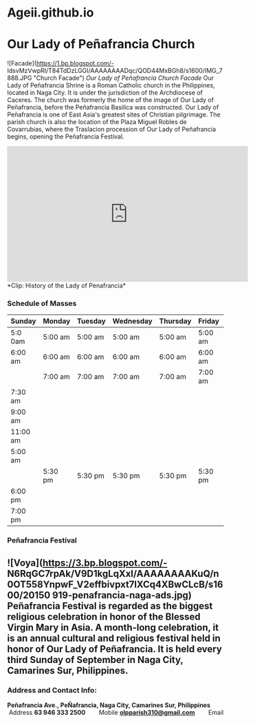 # Ageii.github.io
# Our Lady of Peñafrancia Church
![Facade](https://1.bp.blogspot.com/-
IdsvMzVwpRI/T84TdDzLGGI/AAAAAAAADqc/QOD44MxBGh8/s1600/IMG_7888.JPG "Church Facade")
*Our Lady of Peñafrancia Church Facade*
Our Lady of Peñafrancia Shrine is a Roman Catholic church in the Philippines, located in Naga City. It is
under the jurisdiction of the Archdiocese of Caceres. The church was formerly the home of the image of
Our Lady of Peñafrancia, before the Peñafrancia Basilica was constructed. Our Lady of Peñafrancia is one
of East Asia's greatest sites of Christian pilgrimage.
The parish church is also the location of the Plaza Miguel Robles de Covarrubias, where the Traslacion
procession of Our Lady of Peñafrancia begins, opening the Peñafrancia Festival.
<iframe width="560" height="315" src="https://www.youtube.com/embed/2vcnN4rPsM4?si=KIhOkItmcZMQt8o" title="YouTube video player" frameborder="0" allow="accelerometer; autoplay; clipboardwrite; encrypted-media; gyroscope; picture-in-picture; web-share" allowfullscreen></iframe>
*Clip: History of the Lady of Penafrancia*

### Schedule of Masses

| Sunday | Monday | Tuesday | Wednesday | Thursday | Friday | Saturday |
|--------|--------|---------|-----------|----------|--------|----------|
| 5:0 0am | 5:00 am | 5:00 am | 5:00 am | 5:00 am | 5:00 am | 5:00 am |
| 6:00 am | 6:00 am | 6:00 am | 6:00 am | 6:00 am | 6:00 am | 6:00 am |
| | 7:00 am | 7:00 am | 7:00 am | 7:00 am | 7:00 am | 7:00 am |
| 7:30 am | | | | | | |
| 9:00 am | | | | | | |
| 11:00 am | | | | | | |
| 5:00 am | | | | | | |
| | 5:30 pm | 5:30 pm | 5:30 pm | 5:30 pm | 5:30 pm | 5:30 pm |
| 6:00 pm | | | | | | |
| 7:00 pm | | | | | | |


### Peñafrancia Festival
![Voya](https://3.bp.blogspot.com/-
N6RqGC7rpAk/V9D1kgLqXxI/AAAAAAAAKuQ/n0OT558YnpwF_V2effbivpxt7lXCq4XBwCLcB/s1600/20150
919-penafrancia-naga-ads.jpg)
Peñafrancia Festival is regarded as the biggest religious celebration in honor of the Blessed Virgin Mary
in Asia. A month-long celebration, it is an annual cultural and religious festival held in honor of Our Lady
of Peñafrancia. It is held every third Sunday of September in Naga City, Camarines Sur, Philippines.
----
### Address and Contact Info:

 **Peñafrancia Ave., PeÑafrancia, Naga City, Camarines Sur, Philippines**
&nbsp; &nbsp; &nbsp; &nbsp;Address
 **63 946 333 2500**
&nbsp; &nbsp; &nbsp; &nbsp;Mobile
 **olpparish310@gmail.com**
&nbsp; &nbsp; &nbsp; &nbsp;Email
